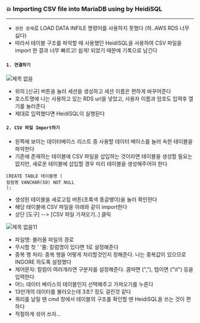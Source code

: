 ### 💥 Importing CSV file into MariaDB using by HeidiSQL

---

- `권한 문제`로 LOAD DATA INFILE 명령어를 사용하지 못했다 (하..AWS RDS 너무 싫다)
- 따라서 테이블 구조를 파악할 때 사용했던 HeidiSQL을 사용하여 CSV 파일을 import 한 결과 너무 빠르고! 쉽게! 되었기 때문에 기록으로 남긴다

#### `1. 연결하기`

![제목 없음](https://user-images.githubusercontent.com/69948723/106222932-d7de9c80-6223-11eb-8565-575d6c941570.png)

- 위의 [신규] 버튼을 눌러 세션을 생성하고 세션 이름은 편하게 바꾸어준다
- 호스트명에 나는 사용하고 있는 RDS url을 넣었고, 사용자 이름과 암호도 입력후 열기를 눌러준다
- 제대로 입력했다면 HeidiSQL이 실행된다



#### `2. CSV 파일 Import하기`

- 왼쪽에 보이는 데이터베이스 리스트 중 사용할 데이터 베이스를 눌러 속한 테이블을 파악한다
- 기존에 존재하는 테이블에 CSV 파일을 삽입하는 것이라면 테이블을 생성할 필요는 없지만, 새로운 테이블에 삽입할 경우 미리 테이블을 생성해주어야 한다

``` mariadb
CREATE TABLE 테이블명 (  
칼럼명 VANCHAR(50) NOT NULL
);
```

- 생성된 테이블을 새로고침 버튼(초록색 똥글뱅이)을 눌러 확인한다
- 해당 테이블에 CSV 파일을 아래와 같이 import한다
- 상단 [도구] --> [CSV 파일 가져오기..] 클릭

![제목 없음11](https://user-images.githubusercontent.com/69948723/106223519-e8dbdd80-6224-11eb-9f81-efe8ab9e873a.png)

- 파일명: 불러올 파일의 경로
- 무시할 첫 ' '줄: 칼럼명이 있다면 1로 설정해준다
- 중복 행 처리: 중복 행을 어떻게 처리할것인지 정해준다. 나는 중복값이 있으므로 INGORE 하도록 설정했다
- 제어문자: 칼럼이 여러개라면 구분자를 설정해준다. 콤마면 (","), 탭이면 ("\t") 등을 입력한다
- 어느 데이터 베이스의 테이블인지 선택해주고 가져오기를 누른다
- 13만개의 데이터를 불러오는데 3초? 정도 걸린것 같다
- 쿼리를 날릴 땐 cmd 창에서 테이블의 구조를 확인할 땐 HeidiSQL을 쓰는 것이 편하다
- 적절하게 섞어 쓰자...